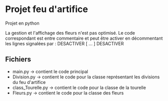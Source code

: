 
# Projet feu d'artifice

Projet en python

La gestion et l'affichage des fleurs n'est pas optimisé. Le code correspondant est entre commentaire et peut être activer en décommentant les lignes signalées par : DESACTIVER [ ... ] DESACTIVER




## Fichiers

- main.py -> contient le code principal
- Division.py -> contient le code pour la classe représentant les divisions du feu d'artifice
- class_Tourelle.py -> contient le code pour la classe de la tourelle
- Fleurs.py -> contient le code pour la classe des fleurs

